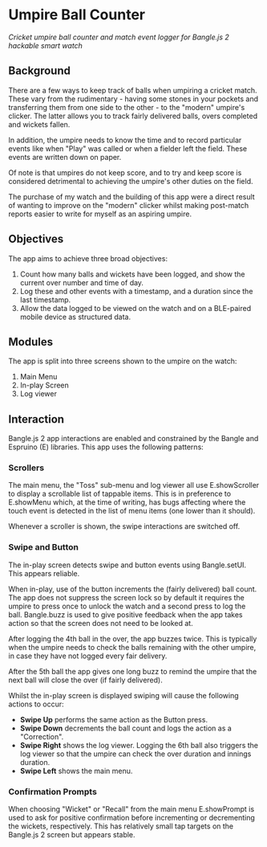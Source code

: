 # Umpire Ball Counter
*Cricket umpire ball counter and match event logger for Bangle.js 2 hackable smart watch*
## Background
There are a few ways to keep track of balls when umpiring a cricket match. These vary from the rudimentary - having some stones in your pockets and transferring them from one side to the other - to the "modern" umpire's clicker. The latter allows you to track fairly delivered balls, overs completed and wickets fallen.

In addition, the umpire needs to know the time and to record particular events like when "Play" was called or when a fielder left the field. These events are written down on paper.

Of note is that umpires do not keep score, and to try and keep score is considered detrimental to achieving the umpire's other duties on the field.

The purchase of my watch and the building of this app were a direct result of wanting to improve on the "modern" clicker whilst making post-match reports easier to write for myself as an aspiring umpire.

## Objectives ##

The app aims to achieve three broad objectives:
1. Count how many balls and wickets have been logged, and show the current over number and time of day.
2. Log these and other events with a timestamp, and a duration since the last timestamp.
3. Allow the data logged to be viewed on the watch and on a BLE-paired mobile device as structured data.

## Modules ##

The app is split into three screens shown to the umpire on the watch:
1. Main Menu
2. In-play Screen
3. Log viewer

## Interaction ##

Bangle.js 2 app interactions are enabled and constrained by the Bangle and Espruino (E) libraries. This app uses the following patterns:

### Scrollers ###

The main menu, the "Toss" sub-menu and log viewer all use E.showScroller to display a scrollable list of tappable items. This is in preference to E.showMenu which, at the time of writing, has bugs affecting where the touch event is detected in the list of menu items (one lower than it should).

Whenever a scroller is shown, the swipe interactions are switched off.

### Swipe and Button ###

The in-play screen detects swipe and button events using Bangle.setUI. This appears reliable. 

When in-play, use of the button increments the (fairly delivered) ball count. The app does not suppress the screen lock so by default it requires the umpire to press once to unlock the watch and a second press to log the ball. Bangle.buzz is used to give positive feedback when the app takes action so that the screen does not need to be looked at.

After logging the 4th ball in the over, the app buzzes twice. This is typically when the umpire needs to check the balls remaining with the other umpire, in case they have not logged every fair delivery.

After the 5th ball the app gives one long buzz to remind the umpire that the next ball will close the over (if fairly delivered).

Whilst the in-play screen is displayed swiping will cause the following actions to occur:
- **Swipe Up** performs the same action as the Button press.
- **Swipe Down** decrements the ball count and logs the action as a "Correction".
- **Swipe Right** shows the log viewer. Logging the 6th ball also triggers the log viewer so that the umpire can check the over duration and innings duration.
- **Swipe Left** shows the main menu.

### Confirmation Prompts ###

When choosing "Wicket" or "Recall" from the main menu E.showPrompt is used to ask for positive confirmation before incrementing or decrementing the wickets, respectively. This has relatively small tap targets on the Bangle.js 2 screen but appears stable.
